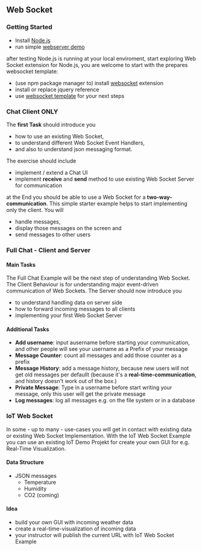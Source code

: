 

## Web Socket
### Getting Started
- Install [Node.js](https://nodejs.org/en/ "Node.js")
- run simple [webserver demo](https://github.com/michaelulm/DistributedComputing/blob/master/Web%20Socket/node-webserver/app.js "Webserver Demo with Node.js")

after testing Node.js is running at your local enviroment, start exploring Web Socket extension for Node.js, you are welcome to start with the prepares websocket template:

- (use npm package manager to) install [websocket](https://www.npmjs.com/package/websocket) extension
- install or replace jquery reference
- use [websocket template](https://github.com/michaelulm/DistributedComputing/blob/master/Web%20Socket%20/node-websocket-simple) for your next steps
 


### Chat Client ONLY
The **first Task** should introduce you 

- how to use an existing Web Socket, 
- to understand different Web Socket Event Handlers,
- and also to understand json messaging format.

The exercise should include

- implement / extend a Chat UI
- implement **receive** and **send** method to use existing Web Socket Server for communication 

at the End you should be able to use a Web Socket for a **two-way-communication**.
This simple starter example helps to start implementing only the client. You will 

- handle messages,  
- display those messages on the screen and 
- send messages to other users


### Full Chat - Client and Server
#### Main Tasks

The Full Chat Example will be the next step of understanding Web Socket. The Client Behaviour is for understanding major event-driven communication of Web Sockets. The Server should now introduce you

- to understand handling data on server side
- how to forward incoming messages to all clients
- implementing your first Web Socket Server


#### Additional Tasks
- **Add username**: input ausername before starting your communication, and other people will see your username as a Prefix of your message
- **Message Counter**: count all messages and add those counter as a prefix
- **Message History**: add a message history, because new users will not get old messages per defaullt (because it's a **real-time-communication**, and history doesn't work out of the box.)
- **Private Message**: Type in a username before start writing your message, only this user will get the private message
- **Log messages**: log all messages e.g. on the file system or in a database


### IoT Web Socket
In some - up to many - use-cases you will get in contact with existing data or existing Web Socket Implementation. With the IoT Web Socket Example you can use an existing IoT Demo Projekt for create your own GUI for e.g. Real-Time Visualization.

#### Data Structure
- JSON messages
	- Temperature
	- Humidity
	- CO2 (coming)

#### Idea

- build your own GUI with incoming weather data
- create a real-time-visualization of incoming data
- your instructor will publish the current URL with IoT Web Socket Example

